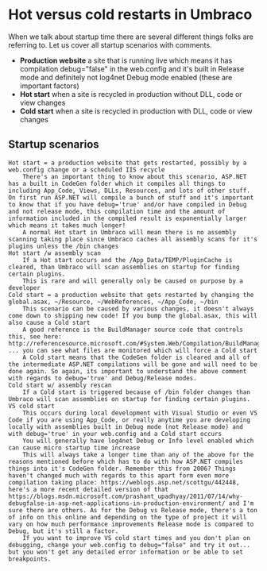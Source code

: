 # Hot versus cold restarts in Umbraco

When we talk about startup time there are several different things folks are referring to. Let us cover all startup scenarios with comments.

* **Production website** a site that is running live which means it has compilation debug="false" in the web.config and it's built in Release mode and definitely not log4net Debug mode enabled (these are important factors)
* **Hot start** when a site is recycled in production without DLL, code or view changes
* **Cold start** when a site is recycled in production with DLL, code or view changes

## Startup scenarios

    Hot start = a production website that gets restarted, possibly by a web.config change or a scheduled IIS recycle
        There's an important thing to know about this scenario, ASP.NET has a built in CodeGen folder which it compiles all things to including App_Code, Views, DLLs, Resources, and lots of other stuff. On first run ASP.NET will compile a bunch of stuff and it's important to know that if you have debug='true' and/or have compiled in Debug and not release mode, this compilation time and the amount of information included in the compiled result is exponentially larger which means it takes much longer!
        A normal Hot start in Umbraco will mean there is no assembly scanning taking place since Umbraco caches all assembly scans for it's plugins unless the /bin changes
    Hot start /w assembly scan
        If a Hot start occurs and the /App_Data/TEMP/PluginCache is cleared, than Umbraco will scan assemblies on startup for finding certain plugins.
        This is rare and will generally only be caused on purpose by a developer
    Cold start = a production website that gets restarted by changing the global.asax, ~/Resource, ~/WebReferences, ~/App_Code, ~/bin
        This scenario can be caused by various changes, it doesn't always come down to shipping new code! If you bump the global.asax, this will also cause a Cold start
        A good reference is the BuildManager source code that controls this, see here: http://referencesource.microsoft.com/#System.Web/Compilation/BuildManager.cs,577 ... you can see what files are monitored which will force a Cold start
        A Cold start means that the CodeGen folder is cleared and all of the intermediate ASP.NET compilations will be gone and will need to be done again. So again, its important to understand the above comment with regards to debug='true' and Debug/Release modes.
    Cold start w/ assembly rescan
        If a Cold start is triggered because of /bin folder changes than Umbraco will scan assemblies on startup for finding certain plugins.
    VS cold start
        This occurs during local development with Visual Studio or even VS Code if you are using App_Code, or really anytime you are developing locally with assemblies built in Debug mode (not Release mode) and with debug='true' in your web.config and a Cold start occurs
        You will generally have log4net Debug or Info level enabled which can cause micro startup time increase
        This will always take a longer time than any of the above for the reasons mentioned before which has to do with how ASP.NET compiles things into it's CodeGen folder. Remember this from 2006? Things haven't changed much with regards to this apart form even more compilation taking place: https://weblogs.asp.net/scottgu/442448, here's a more recent detailed version of that https://blogs.msdn.microsoft.com/prashant_upadhyay/2011/07/14/why-debugfalse-in-asp-net-applications-in-production-environment/ and I'm sure there are others. As for the Debug vs Release mode, there's a ton of info on this online and depending on the type of project it will vary on how much performance improvements Release mode is compared to Debug, but it's still a factor.
        If you want to improve VS cold start times and you don't plan on debugging, change your web.config to debug="false" and try it out... but you won't get any detailed error information or be able to set breakpoints.